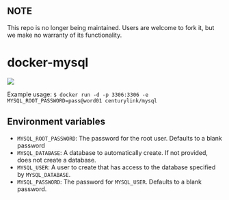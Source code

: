 ## NOTE

This repo is no longer being maintained. Users are welcome to fork it, but we make no warranty of its functionality.

docker-mysql
============
[![](https://badge.imagelayers.io/centurylink/mysql.svg)](https://imagelayers.io/?images=centurylink/mysql:latest 'Get your own badge on imagelayers.io')

Example usage: 
     `$ docker run -d -p 3306:3306 -e MYSQL_ROOT_PASSWORD=pass@word01 centurylink/mysql`

Environment variables
---------------------

 - `MYSQL_ROOT_PASSWORD`: The password for the root user. Defaults to a blank password
 - `MYSQL_DATABASE`: A database to automatically create. If not provided, does not create a database.
 - `MYSQL_USER`: A user to create that has access to the database specified by `MYSQL_DATABASE`.
 - `MYSQL_PASSWORD`: The password for `MYSQL_USER`. Defaults to a blank password.
